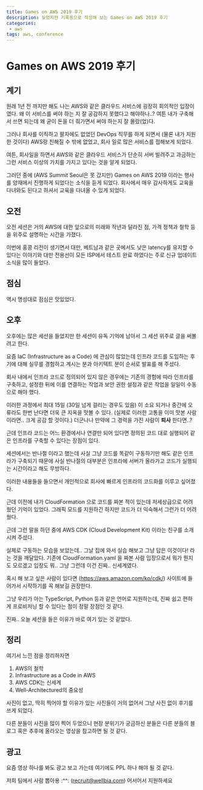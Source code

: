 ```yaml
---
title: Games on AWS 2019 후기
description: 늦었지만 기록용으로 작성해 보는 Games on AWS 2019 후기
categories:
 - aws
tags: aws, conference
---
```

# Games on AWS 2019 후기
## 계기
원래 1년 전 까지만 해도 나는 AWS와 같은 클라우드 서비스에 굉장히 회의적인 입장이였다. 왜 이 서비스를 써야 하는 지 잘 공감하지 못했다고 해야하나..? 여튼 내가 구축해서 쓰면 되는데 왜 굳이 돈을 더 줘가면서 써야 하는지 잘 몰랐(었)다.

그러나 회사를 이직하고 팔자에도 없었던 DevOps 직무를 하게 되면서 (물론 내가 지원한 것이다) AWS랑 친해질 수 밖에 없었고, 회사 일로 많은 서비스를 접해보게 되었다.

여튼, 회사일을 하면서 AWS와 같은 클라우드 서비스가 단순히 서버 빌려주고 과금하는 그런 서비스 이상의 가치를 가지고 있다는 것을 알게 되었다.

그러던 중에 (AWS Summit Seoul은 못 갔지만) Games on AWS 2019 이라는 행사를 양재에서 진행하게 되었다는 소식을 듣게 되었다. 회사에서 매우 감사하게도 교육을 다녀와도 된다고 하셔서 교육을 다녀올 수 있게 되었다.

## 오전
오전 세션은 거의 AWS에 대한 앞으로의 미래와 작년과 달라진 점, 가격 정책과 철학 등을 위주로 설명하는 시간을 가졌다.

이번에 홍콩 리전이 생기면서 대만, 베트남과 같은 곳에서도 낮은 latency를 유지할 수 있다는 이야기와 대만 전용선이 모든 ISP에서 테스트 완료 하였다는 주로 신규 업데이트 소식을 많이 들었다.

## 점심
역시 명성대로 점심은 맛있었다.

## 오후
오후에는 많은 세션을 들었지만 한 세션이 유독 기억에 남아서 그 세션 위주로 글을 써볼려고 한다.

요즘 IaC (Infrastructure as a Code) 에 관심이 많았는데 인프라 코드를 도입하는 후기에 대해 실무를 경험하고 계시는 분과 아키텍트 분이 순서로 발표를 해 주셨다.

회사 내에서 인프라 코드로 정의되어 있지 않은 경우에는 기존의 경험에 따라 인프라를 구축하고, 설정한 뒤에 이를 연결하는 작업과 보안 권한 설정과 같은 작업을 일일이 수동으로 해야 했다.

이러한 과정에서 최대 15일 (30일 넘게 걸리는 경우도 있음) 이 소요 되거나 중간에 오류라도 한번 난다면 더욱 큰 지옥을 맛볼 수 있다. (실제로 이러한 고통을 이미 맛본 사람이라면.. 크게 공감 할 것이다.) 더군나나 만약에 그 경력을 가진 사람이 **퇴사** 한다면..?

근데 인프라 코드는 어느 환경에서나 연결만 되어 있다면 정의된 코드 대로 실행되어 같은 인프라를 구축할 수 있다는 장점이 있다. 

세션에서는 반나절 이라고 했는데 사실 그냥 코드를 똑같이 구동하기만 해도 같은 인프라가 구축되기 때문에 사실 반나절의 대부분은 인프라에 서버가 올라가고 코드가 실행되는 시간이라고 해도 무방하다.

이러한 내용들을 들으면서 개인적으로 회사에 빠르게 인프라의 코드화를 이루고 싶어졌다. 

근데 이전에 내가 CloudFormation 으로 코드를 짜본 적이 있는데 저세상급으로 어려웠던 기억이 있었다. 그래픽 모드를 지원하긴 하지만 코드가 더 익숙해서 그런가 더 어려웠다.

근데 그런 말을 하던 중에 AWS CDK (Cloud Development Kit) 이라는 친구를 소개시켜 주셨다.

실제로 구동하는 모습을 보았는데.. 그날 집에 와서 실습 해보고 그냥 답은 이것이다! 라는 것을 깨달았다. 기존에 CloudFormation.yaml 을 짜본 사람 입장으로서 뭐가 뭔지도 모르겠고 입장도 뭐.. 그냥 그런데 이건 진짜.. 신세계였다.

혹시 해 보고 싶은 사람이 있다면 (https://aws.amazon.com/ko/cdk/) 사이트에 들어가서 시작하기를 꼭 해보길 권장한다.

그냥 우리가 아는 TypeScript, Python 등과 같은 언어로 지원하는데, 진짜 쉽고 편하게 프로비저닝 할 수 있다는 점이 정말 장점인 것 같다.

진짜.. 오늘 세션을 들은 이유가 바로 여기 있는 것 같았다.

## 정리

여기서 느낀 점을 정리하자면
1. AWS의 철학
2. Infrastructure as a Code in AWS
3. AWS CDK는 신세계
4. Well-Architectured의 중요성

사진이 없고, 딱히 찍어야 할 이유가 있는 사진들이 거의 없어서 그냥 사진 없이 후기를 쓰게 되었다. 

다른 분들이 사진을 많이 찍어 두었으니 현장 분위기가 궁금하신 분들은 다른 분들의 블로그 혹은 추후에 올라오는 영상을 참고하면 될 것 같다.

## 광고
요즘 영상 하나를 봐도 광고 보고 가는데 여기에도 PPL 하나 해야 될 것 같다.

저희 팀에서 사람 뽑아용 :^^: (recruit@wellbia.com) 어서어서 지원하세요
